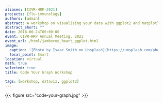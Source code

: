 ```yaml
---
aliases: [CIVR-HRP-2021]
projects: [flu-immunology]
authors: [admin]
abstract: A workshop on visualizing your data with ggplot2 and matplotlib
abstract_short: ""
date: 2016-06-24T00:00:00
event: CIVR-HRP Annual Meeting, 2021
event_url: /html/jamboree_heart_ggplot.html
image:
  caption: '[Photo by Isaac Smith on Unsplash](https://unsplash.com/photos/6EnTPvPPL6I)'
  focal_point: Smart
location: virtual
math: true
selected: true
title: Code Your Graph Workshop
  
tags: [workshop, dataviz, ggplot2]
---
```


{{< figure src="code-your-graph.jpg" >}}